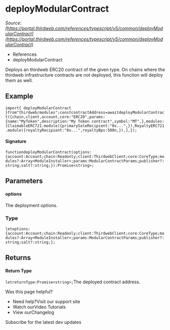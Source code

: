 # deployModularContract

*Source: [https://portal.thirdweb.com/references/typescript/v5/common/deployModularContract](https://portal.thirdweb.com/references/typescript/v5/common/deployModularContract)*

* References
* deployModularContract

Deploys an thirdweb ERC20 contract of the given type.
On chains where the thirdweb infrastructure contracts are not deployed, this function will deploy them as well.

## Example

`import{ deployModularContract }from"thirdweb/modules";constcontractAddress=awaitdeployModularContract({chain,client,account,core:"ERC20",params: {name:"MyToken",description:"My Token contract",symbol:"MT",},modules: [ClaimableERC721.module({primarySaleRecipient:"0x...",}),RoyaltyERC721.module({royaltyRecipient:"0x...",royaltyBps:500n,}),],});`
#### Signature

`functiondeployModularContract(options:{account:Account;chain:Readonly;client:ThirdwebClient;core:CoreType;modules?:Array<ModuleInstaller>;params:ModularContractParams;publisher?:string;salt?:string;}):Promise<string>;`
## Parameters

#### options

The deployment options.

### Type

`letoptions:{account:Account;chain:Readonly;client:ThirdwebClient;core:CoreType;modules?:Array<ModuleInstaller>;params:ModularContractParams;publisher?:string;salt?:string;};`
## Returns

#### Return Type

`letreturnType:Promise<string>;`The deployed contract address.

Was this page helpful?

* Need help?Visit our support site
* Watch ourVideo Tutorials
* View ourChangelog

Subscribe for the latest dev updates

